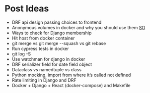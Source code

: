 # Post Ideas

- DRF api design passing choices to frontend
- Anonymous volumes in docker and why you should use them [SO](https://stackoverflow.com/questions/46166304/docker-compose-volumes-without-colon)
- Ways to check for Django membership
- Hit host from docker container
- git merge vs git merge --squash vs git rebase
- Run cypress tests in docker
- git log -S
- Use watchman for django in docker
- DRF serializer field for date field object
- Dataclass vs namedtuple vs class
- Python mocking, import from where it’s called not defined
- Rate limiting in Django and DRF
- Docker + Django + React (docker-compose) and Makefile
